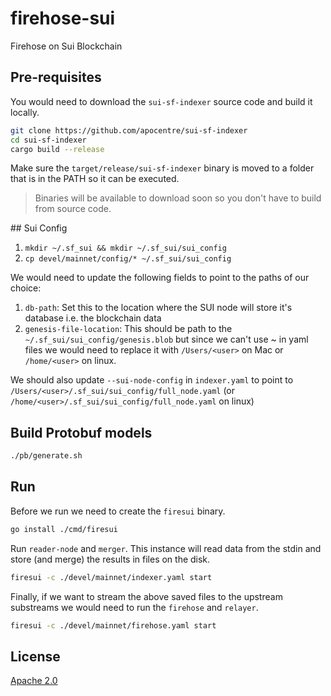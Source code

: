 # firehose-sui
Firehose on Sui Blockchain

## Pre-requisites
You would need to download the `sui-sf-indexer` source code and build it locally.

```bash
git clone https://github.com/apocentre/sui-sf-indexer
cd sui-sf-indexer
cargo build --release
```
Make sure the `target/release/sui-sf-indexer` binary is moved to a folder that is in the PATH so it can be executed.

> Binaries will be available to download soon so you don't have to build from source code.


## Sui Config

1. `mkdir ~/.sf_sui && mkdir ~/.sf_sui/sui_config`
2. `cp devel/mainnet/config/* ~/.sf_sui/sui_config`

We would need to update the following fields to point to the paths of our choice:

1. `db-path`: Set this to the location where the SUI node will store it's database i.e. the blockchain data
2. `genesis-file-location`: This should be path to the `~/.sf_sui/sui_config/genesis.blob` but since we can't use ~ in yaml files we would need to replace it with `/Users/<user>` on Mac or `/home/<user>` on linux.

We should also update `--sui-node-config` in `indexer.yaml` to point to `/Users/<user>/.sf_sui/sui_config/full_node.yaml` (or `/home/<user>/.sf_sui/sui_config/full_node.yaml` on linux)

## Build Protobuf models

```bash
./pb/generate.sh
```

## Run

Before we run we need to create the `firesui` binary.

```bash
go install ./cmd/firesui
```

Run `reader-node` and `merger`. This instance will read data from the stdin and store (and merge) the results in files on the disk.

```bash
firesui -c ./devel/mainnet/indexer.yaml start
```

Finally, if we want to stream the above saved files to the upstream substreams we would need to run the `firehose` and `relayer`.

```bash
firesui -c ./devel/mainnet/firehose.yaml start
```


## License

[Apache 2.0](LICENSE)
